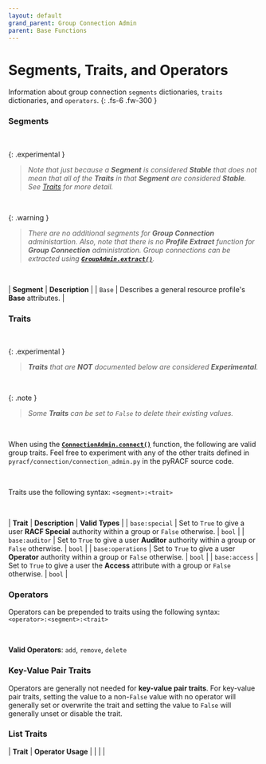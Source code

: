 ```yaml
---
layout: default
grand_parent: Group Connection Admin
parent: Base Functions
---
```


# Segments, Traits, and Operators

Information about group connection `segments` dictionaries, `traits` dictionaries, and `operators`.
{: .fs-6 .fw-300 }

### Segments

&nbsp;

{: .experimental }
> _Note that just because a **Segment** is considered **Stable** that does not mean that all of the **Traits** in that **Segment** are considered **Stable**. See [Traits](#traits) for more detail._

&nbsp;

{: .warning }
> _There are no additional segments for **Group Connection** administartion._
> _Also, note that there is no **Profile Extract** function for **Group Connection** administration. Group connections can be extracted using **[`GroupAdmin.extract()`](../../../group/base/extract#groupadminextract)**._

&nbsp;

| **Segment** | **Description** |
| `Base` | Describes a general resource profile's **Base** attributes. |

### Traits

&nbsp;

{: .experimental }
> _**Traits** that are **NOT** documented below are considered **Experimental**._

&nbsp;

{: .note }
> _Some **Traits** can be set to `False` to delete their existing values._

&nbsp;

When using the **[`ConnectionAdmin.connect()`](../connect#connectionadminconnect)** function, the following are valid group traits. Feel free to experiment with any of the other traits defined in `pyracf/connection/connection_admin.py` in the pyRACF source code.

&nbsp;

Traits use the following syntax: `<segment>:<trait>`

&nbsp;

| **Trait** | **Description** | **Valid Types** |
| `base:special` | Set to `True` to give a user **RACF Special** authority within a group or `False` otherwise. | `bool` |
| `base:auditor` | Set to `True` to give a user **Auditor** authority within a group or `False` otherwise. | `bool` |
| `base:operations` | Set to `True` to give a user **Operator** authority within a group or `False` otherwise. | `bool` |
| `base:access` | Set to `True` to give a user the **Access** attribute with a group or `False` otherwise. | `bool` |

### Operators

Operators can be prepended to traits using the following syntax: `<operator>:<segment>:<trait>`

&nbsp;

**Valid Operators**: `add`, `remove`, `delete`

### Key-Value Pair Traits

Operators are generally not needed for **key-value pair traits**. For key-value pair traits, setting the value to a non-`False` value with no operator will generally set or overwrite the trait and setting the value to `False` will generally unset or disable the trait.

### List Traits

| **Trait** | **Operator Usage** |
| | |